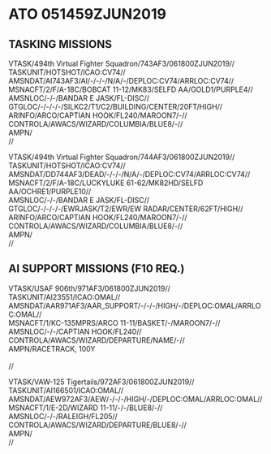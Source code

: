 # ATO 051459ZJUN2019


## TASKING MISSIONS  

VTASK/494th Virtual Fighter Squadron/743AF3/061800ZJUN2019//<br>
TASKUNIT/HOTSHOT/ICAO:CV74//<br>
AMSNDAT/AI743AF3/AI/-/-/-/N/A/-/DEPLOC:CV74/ARRLOC:CV74//<br>
MSNACFT/2/F/A-18C/BOBCAT 11-12/MK83/SELFD AA/GOLD1/PURPLE4//<br>
AMSNLOC/-/-/BANDAR E JASK/FL-DISC//<br>
GTGLOC/-/-/-/-/SILKC2/T1/C2/BUILDING/CENTER/20FT/HIGH//<br>
ARINFO/ARCO/CAPTIAN HOOK/FL240/MAROON7/-//<br>
CONTROLA/AWACS/WIZARD/COLUMBIA/BLUE8/-//<br>
AMPN/<br>
//<br>


VTASK/494th Virtual Fighter Squadron/744AF3/061800ZJUN2019//<br>
TASKUNIT/HOTSHOT/ICAO:CV74//<br>
AMSNDAT/DD744AF3/DEAD/-/-/-/N/A/-/DEPLOC:CV74/ARRLOC:CV74//<br>
MSNACFT/2/F/A-18C/LUCKYLUKE 61-62/MK82HD/SELFD AA/OCHRE1/PURPLE10//<br>
AMSNLOC/-/-/BANDAR E JASK/FL-DISC//<br>
GTGLOC/-/-/-/-/EWRJASK/T2/EWR/EW RADAR/CENTER/62FT/HIGH//<br>
ARINFO/ARCO/CAPTIAN HOOK/FL240/MAROON7/-//<br>
CONTROLA/AWACS/WIZARD/COLUMBIA/BLUE8/-//<br>
AMPN/<br>
//<br>


## AI SUPPORT MISSIONS (F10 REQ.)

VTASK/USAF 906th/971AF3/061800ZJUN2019//<br>
TASKUNIT/AI23551/ICAO:OMAL//<br>
AMSNDAT/AAR971AF3/AAR_SUPPORT/-/-/-/HIGH/-/DEPLOC:OMAL/ARRLOC:OMAL//<br>
MSNACFT/1/KC-135MPRS/ARCO 11-11/BASKET/-/MAROON7/-//<br>
AMSNLOC/-/-/CAPTIAN HOOK/FL240//<br>
CONTROLA/AWACS/WIZARD/DEPARTURE/NAME/-//<br>
AMPN/RACETRACK, 100Y<br>
<br>
//<br>


VTASK/VAW-125 Tigertails/972AF3/061800ZJUN2019//<br>
TASKUNIT/AI166501/ICAO:OMAL//<br>
AMSNDAT/AEW972AF3/AEW/-/-/-/HIGH/-/DEPLOC:OMAL/ARRLOC:OMAL//<br>
MSNACFT/1/E-2D/WIZARD 11-11/-/-/BLUE8/-//<br>
AMSNLOC/-/-/RALEIGH/FL205//<br>
CONTROLA/AWACS/WIZARD/DEPARTURE/BLUE8/-//<br>
AMPN/<br>
//<br>
